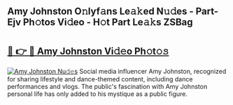 ## Amy Johnston O𝚗lyf𝚊ns Le𝚊𝚔ed N𝚞𝚍es - Part-Ejv Ph𝚘tos Vi𝚍eo - H𝚘t Part Le𝚊𝚔s ZSBag

# <h2><a href="http://hf73sq.feru.top/?c=Amy+Johnston">🔗 👉 🔴 Amy Johnston Vi𝚍𝚎o Ph𝚘t𝚘𝚜</a></h2>

[![Amy Johnston Nu𝚍𝚎s](https://i.imgur.com/0TWrTi3.gif)](http://hf73sq.feru.top/?c=Amy+Johnston)
Social media influencer Amy Johnston, recognized for sharing lifestyle and dance-themed content, including dance performances and vlogs. The public's fascination with Amy Johnston personal life has only added to his mystique as a public figure. 
